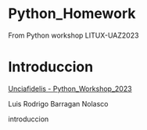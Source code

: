 # Python_Homework
From Python  workshop LITUX-UAZ2023


# Introduccion 

[Unciafidelis - Python_Workshop_2023](https://github.com/unciafidelis/)






Luis Rodrigo Barragan Nolasco

introduccion